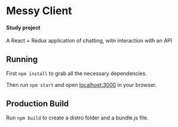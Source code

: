 # Messy Client

#### Study project

A React + Redux application of chatting, witn interaction with an API

## Running

First `npm install` to grab all the necessary dependencies. 

Then run `npm start` and open <localhost:3000> in your browser.

## Production Build

Run `npm build` to create a distro folder and a bundle.js file.
